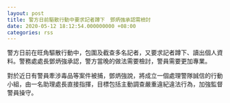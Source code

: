 ```yaml
---
layout: post
title: 警方日前驅散行動中要求記者蹲下　鄧炳強承認需檢討　
date: 2020-05-12 18:12:54.000000000 +08:00
categories: rss
---
```


警方日前在旺角驅散行動中，包圍及截查多名記者，又要求記者蹲下、讀出個人資料。警務處處長鄧炳強承認，警方當晚的做法需要檢討，警員需要更加專業。

對於近日有警員牽涉毒品等案件被捕，鄧炳強說，將成立一個處理警隊誠信的行動小組，由一名助理處長直接指揮，目標包括主動調查嚴重違紀違法行為，加強監督警員操守。
